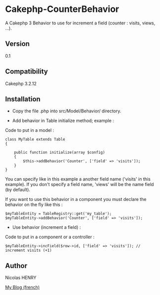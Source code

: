 Cakephp-CounterBehavior
=======================

A Cakephp 3 Behavior to use for increment a field (counter : visits, views, ...).

Version
----

0.1

Compatibility
----
Cakephp 3.2.12

Installation
--------------

- Copy the file .php into src/Model/Behavior/ directory.

- Add behavior in Table initialize method; example :

Code to put in a model :

	class MyTable extends Table
	{
	
		public function initialize(array $config)
		{
			$this->addBehavior('Counter', ['field' => 'visits']);
		}
	}

You can specify like in this example a another field name ('visits' in this example).
If you don't specify a field name, 'views' will be the name field (by default).

If you want to use this behavior in a component you must declare the behavior on the fly like this :

	$myTableEntity = TableRegistry::get('my_table');
	$myTableEntity->addBehavior('Counter', ['field' => 'visits']);

- Use behavior (increment a field) :

Code to put in a component or a controller :

    $myTableEntity->incField($row->id, ['field' => 'visits']); // increment visits (+1)

Author
-------------
Nicolas HENRY

[My Blog (french)](http://www.nicolas-henry.fr)
